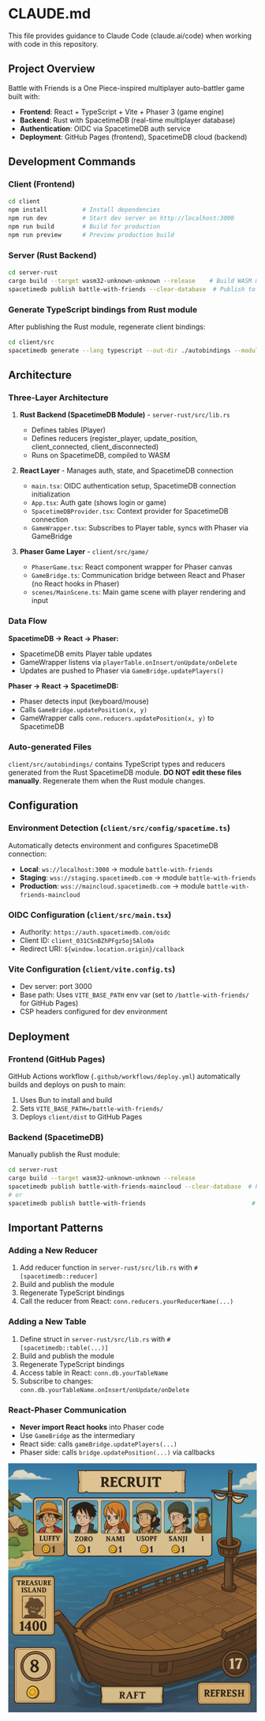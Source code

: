 # CLAUDE.md

This file provides guidance to Claude Code (claude.ai/code) when working with code in this repository.

## Project Overview

Battle with Friends is a One Piece-inspired multiplayer auto-battler game built with:
- **Frontend**: React + TypeScript + Vite + Phaser 3 (game engine)
- **Backend**: Rust with SpacetimeDB (real-time multiplayer database)
- **Authentication**: OIDC via SpacetimeDB auth service
- **Deployment**: GitHub Pages (frontend), SpacetimeDB cloud (backend)

## Development Commands

### Client (Frontend)
```bash
cd client
npm install          # Install dependencies
npm run dev          # Start dev server on http://localhost:3000
npm run build        # Build for production
npm run preview      # Preview production build
```

### Server (Rust Backend)
```bash
cd server-rust
cargo build --target wasm32-unknown-unknown --release    # Build WASM module
spacetimedb publish battle-with-friends --clear-database  # Publish to SpacetimeDB
```

### Generate TypeScript bindings from Rust module
After publishing the Rust module, regenerate client bindings:
```bash
cd client/src
spacetimedb generate --lang typescript --out-dir ./autobindings --module-name battle-with-friends
```

## Architecture

### Three-Layer Architecture

1. **Rust Backend (SpacetimeDB Module)** - `server-rust/src/lib.rs`
   - Defines tables (Player)
   - Defines reducers (register_player, update_position, client_connected, client_disconnected)
   - Runs on SpacetimeDB, compiled to WASM

2. **React Layer** - Manages auth, state, and SpacetimeDB connection
   - `main.tsx`: OIDC authentication setup, SpacetimeDB connection initialization
   - `App.tsx`: Auth gate (shows login or game)
   - `SpacetimeDBProvider.tsx`: Context provider for SpacetimeDB connection
   - `GameWrapper.tsx`: Subscribes to Player table, syncs with Phaser via GameBridge

3. **Phaser Game Layer** - `client/src/game/`
   - `PhaserGame.tsx`: React component wrapper for Phaser canvas
   - `GameBridge.ts`: Communication bridge between React and Phaser (no React hooks in Phaser)
   - `scenes/MainScene.ts`: Main game scene with player rendering and input

### Data Flow

**SpacetimeDB → React → Phaser:**
- SpacetimeDB emits Player table updates
- GameWrapper listens via `playerTable.onInsert/onUpdate/onDelete`
- Updates are pushed to Phaser via `GameBridge.updatePlayers()`

**Phaser → React → SpacetimeDB:**
- Phaser detects input (keyboard/mouse)
- Calls `GameBridge.updatePosition(x, y)`
- GameWrapper calls `conn.reducers.updatePosition(x, y)` to SpacetimeDB

### Auto-generated Files

`client/src/autobindings/` contains TypeScript types and reducers generated from the Rust SpacetimeDB module. **DO NOT edit these files manually**. Regenerate them when the Rust module changes.

## Configuration

### Environment Detection (`client/src/config/spacetime.ts`)
Automatically detects environment and configures SpacetimeDB connection:
- **Local**: `ws://localhost:3000` → module `battle-with-friends`
- **Staging**: `wss://staging.spacetimedb.com` → module `battle-with-friends`
- **Production**: `wss://maincloud.spacetimedb.com` → module `battle-with-friends-maincloud`

### OIDC Configuration (`client/src/main.tsx`)
- Authority: `https://auth.spacetimedb.com/oidc`
- Client ID: `client_031CSnBZhPFgz5oj5Alo0a`
- Redirect URI: `${window.location.origin}/callback`

### Vite Configuration (`client/vite.config.ts`)
- Dev server: port 3000
- Base path: Uses `VITE_BASE_PATH` env var (set to `/battle-with-friends/` for GitHub Pages)
- CSP headers configured for dev environment

## Deployment

### Frontend (GitHub Pages)
GitHub Actions workflow (`.github/workflows/deploy.yml`) automatically builds and deploys on push to main:
1. Uses Bun to install and build
2. Sets `VITE_BASE_PATH=/battle-with-friends/`
3. Deploys `client/dist` to GitHub Pages

### Backend (SpacetimeDB)
Manually publish the Rust module:
```bash
cd server-rust
cargo build --target wasm32-unknown-unknown --release
spacetimedb publish battle-with-friends-maincloud --clear-database  # Production
# or
spacetimedb publish battle-with-friends                              # Dev/Staging
```

## Important Patterns

### Adding a New Reducer
1. Add reducer function in `server-rust/src/lib.rs` with `#[spacetimedb::reducer]`
2. Build and publish the module
3. Regenerate TypeScript bindings
4. Call the reducer from React: `conn.reducers.yourReducerName(...)`

### Adding a New Table
1. Define struct in `server-rust/src/lib.rs` with `#[spacetimedb::table(...)]`
2. Build and publish the module
3. Regenerate TypeScript bindings
4. Access table in React: `conn.db.yourTableName`
5. Subscribe to changes: `conn.db.yourTableName.onInsert/onUpdate/onDelete`

### React-Phaser Communication
- **Never import React hooks** into Phaser code
- Use `GameBridge` as the intermediary
- React side: calls `gameBridge.updatePlayers(...)`
- Phaser side: calls `bridge.updatePosition(...)` via callbacks

![img.png](wireframe.png)